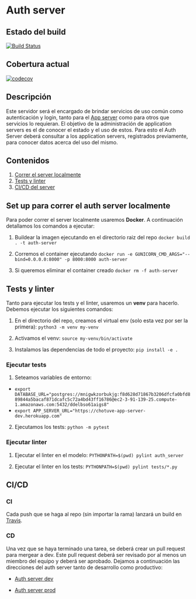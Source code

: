 # Auth server

## Estado del build
[![Build Status](https://travis-ci.com/chotuve-grupo10/chotuve-auth-server.svg?branch=dev)](https://travis-ci.com/chotuve-grupo10/chotuve-auth-server)

## Cobertura actual
[![codecov](https://codecov.io/gh/chotuve-grupo10/chotuve-auth-server/branch/dev/graph/badge.svg)](https://codecov.io/gh/chotuve-grupo10/chotuve-auth-server)

## Descripción
Este servidor será el encargado de brindar servicios de uso común como autenticación y login, tanto para el [App server](https://github.com/chotuve-grupo10/chotuve-application-server)
 como para otros que servicios lo requieran. El objetivo de la administración de application servers es el de conocer el estado y el uso de estos. Para esto el Auth Server deberá consultar a los application servers, registrados previamente, para conocer datos acerca del uso del mismo.

## Contenidos
1. [Correr el server localmente](#set-up-para-correr-el-auth-server-localmente)
2. [Tests y linter](#tests-y-linter)
3. [CI/CD del server](#CI/CD)

## Set up para correr el auth server localmente

Para poder correr el server localmente usaremos **Docker**. A continuación detallamos los comandos a ejecutar:

1. Buildear la imagen ejecutando en el directorio raiz del repo
```docker build . -t auth-server```

2. Corremos el container ejecutando
```docker run -e GUNICORN_CMD_ARGS="--bind=0.0.0.0:8000" -p 8000:8000 auth-server```

3. Si queremos eliminar el container creado
```docker rm -f auth-server```

## Tests y linter

Tanto para ejecutar los tests y el linter, usaremos un **venv** para hacerlo. Debemos ejecutar los siguientes comandos:
1. En el directorio del repo, creamos el virtual env (solo esta vez por ser la primera):
```python3 -m venv my-venv```

2. Activamos el venv:
```source my-venv/bin/activate```

3. Instalamos las dependencias de todo el proyecto:
```pip install -e .```

### Ejecutar tests

1. Seteamos variables de entorno:
 - ```export DATABASE_URL="postgres://mnigwkzorbukjg:f8d628d71867b3206dfcfa0bfd889844a5bacaf871dcafc5c72a4bd43ff16786@ec2-3-91-139-25.compute-1.amazonaws.com:5432/ddelbso61aigs8"```
 - ```export APP_SERVER_URL="https://chotuve-app-server-dev.herokuapp.com"```

2. Ejecutamos los tests:
```python -m pytest```

### Ejecutar linter

1. Ejecutar el linter en el modelo:
```PYTHONPATH=$(pwd) pylint auth_server```

2. Ejecutar el linter en los tests:
```PYTHONPATH=$(pwd) pylint tests/*.py```


## CI/CD

### CI

Cada push que se haga al repo (sin importar la rama) lanzará un build en [Travis](https://travis-ci.com/).


### CD

Una vez que se haya terminado una tarea, se deberá crear un pull request para mergear a dev. Este pull request deberá ser revisado por al menos un miembro del equipo y deberá ser aprobado. Dejamos a continuación las direcciones del auth server tanto de desarrollo como productivo:

- [Auth server dev](https://chotuve-auth-server-dev.herokuapp.com/)

- [Auth server prod](https://chotuve-auth-server-production.herokuapp.com/)
